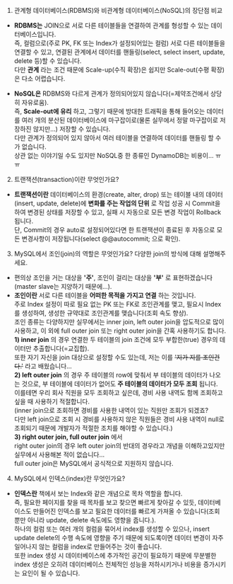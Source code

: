 1. 관계형 데이터베이스(RDBMS)와 비관계형 데이터베이스(NoSQL)의 장단점 비교

- __RDBMS는__ JOIN으로 서로 다른 테이블들을 연결하여 관계를 형성할 수 있는 데이터베이스입니다.    
즉, 컬럼으로(주로 PK, FK 또는 Index가 설정되어있는 컬럼) 서로 다른 테이블들을 연결할 수 있고, 연결된 관계에서 데이터를 핸들링(select, select insert, update, delete 등)할 수 있습니다.  
다만 __관계__ 라는 조건 때문에 Scale-up(수직 확장)은 쉽지만 Scale-out(수평 확장)은 다소 어렵습니다.


- __NoSQL은__ RDBMS와 다르게 관계가 정의되어있지 않습니다(=제약조건에서 상당히 자유로움).  
즉, __Scale-out에 유리__ 하고, 그렇기 때문에 방대한 트래픽을 통해 들어오는 데이터를 여러 개의 분산된 데이터베이스에 마구잡이로(물론 실무에서 정말 마구잡이로 저장하진 않지만...) 저장할 수 있습니다.  
다만 관계가 정의되어 있지 않아서 여러 테이블을 연결하여 데이터를 핸들링 할 수가 없습니다.  
상관 없는 이야기일 수도 있지만 NoSQL중 한 종류인 DynamoDB는 비용이... ㅠㅠ

2. 트랜잭션(transaction)이란 무엇인가요?

- __트랜잭션이란__ 데이터베이스의 환경(create, alter, drop) 또는 테이블 내의 데이터(insert, update, delete)에 __변화를 주는 작업의 단위__ 로 작업 성공 시 Commit을 하여 변경된 상태를 저장할 수 있고, 실패 시 자동으로 모든 변경 작업이 Rollback됩니다.  
단, Commit의 경우 auto로 설정되어있다면 한 트랜잭션이 종료된 후 자동으로 모든 변경사항이 저장됩니다(select @@autocommit; 으로 확인).

3. MySQL에서 조인(join)의 역할은 무엇인가요? 다양한 join의 방식에 대해 설명해주세요.

- 편의상 조인을 거는 대상을 __'주'__, 조인이 걸리는 대상을 __'부'__ 로 표현하겠습니다(master slave는 지양하기 때문에...).
- __조인이란__ 서로 다른 테이블을 __어떠한 목적을 가지고 연결__ 하는 것입니다.  
주로 Index 설정이 따로 필요 없는 PK 또는 FK로 조인관계를 맺고, 필요시 Index를 생성하여, 생성한 규약대로 조인관계를 맺습니다(조회 속도 향상).  
조인 종류는 다양하지만 실무에서는 inner join, left outer join을 압도적으로 많이 사용하고, 이 외에 full outer join 또는 right outer join을 간혹 사용하기도 합니다.  
__1) inner join__ 의 경우 연결한 두 테이블의 join 조건에 모두 부합한(true) 경우의 데이터만 추출합니다(=교집합).  
또한 자기 자신을 join 대상으로 설정할 수도 있는데, 저는 이를 ~~'지가 지를 조인건다.'~~ 라고 배웠습니다...  
__2) left outer join__ 의 경우 주 테이블의 row에 맞춰서 부 테이블의 데이터가 나오는 것으로, 부 테이블에 데이터가 없어도 __주 테이블의 데이터가 모두 조회__ 됩니다.  
이를테면 우리 회사 직원을 모두 조회하고 싶은데, 경비 사용 내역도 함께 조회하고 싶을 때 사용하기 적절합니다.  
(inner join으로 조회하면 경비를 사용한 내역이 있는 직원만 조회가 되겠죠?  
다만 left join으로 조회 시 경비를 사용하지 않은 직원들은 경비 사용 내역이 null로 조회되기 때문에 개발자가 적절한 조치를 해야할 수 있습니다.)  
__3) right outer join, full outer join__ 에서  
right outer join의 경우 left outer join의 반대의 경우라고 개념을 이해하고있지만 실무에서 사용해본 적이 없습니다...  
full outer join은 MySQL에서 공식적으로 지원하지 않습니다.

4. MySQL에서 인덱스(index)란 무엇인가요?

- __인덱스란__ 책에서 보는 Index와 같은 개념으로 목차 역할을 합니다.  
즉, 필요한 페이지를 찾을 때 목차를 보고 찾으면 빠르게 찾아갈 수 있듯, 데이터베이스도 만들어진 인덱스를 보고 필요한 데이터를 빠르게 가져올 수 있습니다(조회 뿐만 아니라 update, delete 속도에도 영향을 줍니다.).  
하나의 컬럼 또는 여러 개의 컬럼을 묶어서 index를 생성할 수 있으나, insert update delete의 수행 속도에 영향을 주기 때문에 되도록이면 데이터 변경이 자주 일어나지 않는 컬럼을 index로 만들어주는 것이 좋습니다.  
또한 index 생성 시 데이터베이스에 추가적인 공간이 필요하기 때문에 무분별한 index 생성은 오히려 데이터베이스 전체적인 성능을 저하시키거나 비용을 증가시키는 요인이 될 수 있습니다.
